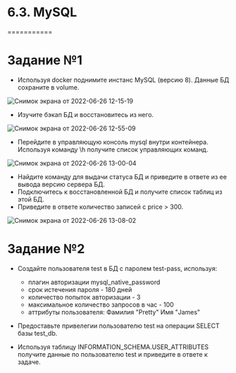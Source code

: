 # 6.3. MySQL
===========

# Задание №1

- Используя docker поднимите инстанс MySQL (версию 8). Данные БД сохраните в volume.

![Снимок экрана от 2022-06-26 12-15-19](https://user-images.githubusercontent.com/93032289/175807951-a9d872e4-98a6-45d3-a1ae-2009fb0b6b2a.png)

- Изучите бэкап БД и восстановитесь из него.

![Снимок экрана от 2022-06-26 12-55-09](https://user-images.githubusercontent.com/93032289/175808926-4e3f7824-cb5e-4ba8-84eb-db221e5c4ad4.png)

- Перейдите в управляющую консоль mysql внутри контейнера. Используя команду \h получите список управляющих команд.

![Снимок экрана от 2022-06-26 13-00-04](https://user-images.githubusercontent.com/93032289/175809049-d8a04789-ea4a-43e2-8e76-4de005d1a1c8.png)

- Найдите команду для выдачи статуса БД и приведите в ответе из ее вывода версию сервера БД. 
- Подключитесь к восстановленной БД и получите список таблиц из этой БД.
- Приведите в ответе количество записей с price > 300.

![Снимок экрана от 2022-06-26 13-08-02](https://user-images.githubusercontent.com/93032289/175809348-d12882f1-ef74-4d3d-ab6b-98129cf23848.png)

# Задание №2

- Создайте пользователя test в БД c паролем test-pass, используя:

   - плагин авторизации mysql_native_password
   - срок истечения пароля - 180 дней
   - количество попыток авторизации - 3
   - максимальное количество запросов в час - 100
   - аттрибуты пользователя:
         Фамилия "Pretty"
         Имя "James"
         
- Предоставьте привелегии пользователю test на операции SELECT базы test_db.
- Используя таблицу INFORMATION_SCHEMA.USER_ATTRIBUTES получите данные по пользователю test и приведите в ответе к задаче.

